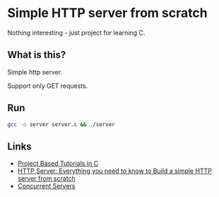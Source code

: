 # Simple HTTP server from scratch

Nothing interesting - just project for learning C.

## What is this?

Simple http server.

Support only GET requests.
## Run

```bash
gcc -o server server.c && ./server
```
## Links

- [Project Based Tutorials in C](https://github.com/rby90/project-based-tutorials-in-c)
- [HTTP Server: Everything you need to know to Build a simple HTTP server from scratch](https://medium.com/from-the-scratch/http-server-what-do-you-need-to-know-to-build-a-simple-http-server-from-scratch-d1ef8945e4fa)
- [Concurrent Servers](https://eli.thegreenplace.net/2017/concurrent-servers-part-1-introduction/)
